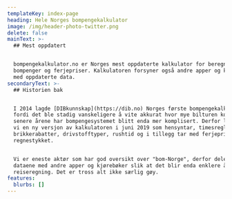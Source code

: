 ```yaml
---
templateKey: index-page
heading: Hele Norges bompengekalkulator
image: /img/header-photo-twitter.png
delete: false
mainText: >-
  ## Mest oppdatert


  bompengekalkulator.no er Norges mest oppdaterte kalkulator for beregning av
  bompenger og ferjepriser. Kalkulatoren forsyner også andre apper og kjørebøker
  med oppdaterte data.
secondaryText: >-
  ## Historien bak


  I 2014 lagde [DIBkunnskap](https://dib.no) Norges første bompengekalkulator
  fordi det ble stadig vanskeligere å vite akkurat hvor mye bilturen kostet. De
  senere årene har bompengesystemet blitt enda mer komplisert. Derfor lanserte
  vi en ny versjon av kalkulatoren i juni 2019 som hensyntar, timesregler,
  brikkerabatter, drivstofftyper, rushtid og i tillegg tar med ferjeprisen i
  regnestykket.


  Vi er eneste aktør som har god oversikt over "bom-Norge", derfor deler vi
  dataene med andre apper og kjørebøker slik at det blir enda enklere å føre
  reiseregning. Det er tross alt ikke særlig gøy.
features:
  blurbs: []
---
```


